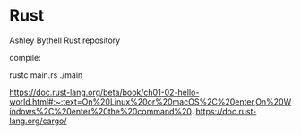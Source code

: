 # Rust
Ashley Bythell Rust repository

compile:

rustc main.rs
./main

https://doc.rust-lang.org/beta/book/ch01-02-hello-world.html#:~:text=On%20Linux%20or%20macOS%2C%20enter,On%20Windows%2C%20enter%20the%20command%20.
https://doc.rust-lang.org/cargo/
